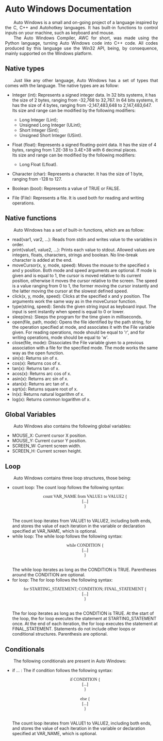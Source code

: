 <h1>Auto Windows Documentation</h1>
<div class="line"></div>

<p align="justify">&emsp;&emsp;Auto Windows is a small and on-going project of a language inspired by the C, C++ and Autohotkey languages. It has built-in functions to control inputs on your machine, such as keyboard and mouse.
<br>
&emsp;&emsp;The Auto Windows Compiler, AWC for short, was made using the Python language, turning Auto Windows code into C++ code. All codes produced by this language use the Win32 API, being, by consequence, mainly supported on the Windows platform.</p>

## Native types	
<p align="justify">&emsp;&emsp;Just like any other language, Auto Windows has a set of types that comes with the language. The native types are as follow:</p>

- Integer (int): Represents a signed integer data. In 32 bits systems, it has the size of 2 bytes, ranging from -32,768 to 32,767. In 64 bits systems, it has the size of 4 bytes, ranging from -2,147,483,648 to 2,147,483,647.<br>Its size and range can be modified by the following modifiers:
	- Long Integer (Lint);
	- Unsigned Long Integer (ULint);
	- Short Integer (Sint);
	- Unsigned Short Integer (USint).

- Float (float): Represents a signed floating-point data. It has the size of 4 bytes, ranging from 1.2E-38 to 3.4E+38 with 6 decimal places.<br>Its size and range can be modified by the following modifiers:
	- Long Float (Lfloat).

- Character (char): Represents a character. It has the size of 1 byte, ranging from -128 to 127.

- Boolean (bool): Represents a value of TRUE or FALSE.

- File (File): Represents a file. It is used both for reading and writing operations.

## Native functions
<p align="justify">&emsp;&emsp;Auto Windows has a set of built-in functions, which are as follow:</p>

- read(var1, var2, ...): Reads from stdin and writes value to the variables in order.
- print(value1, value2, ...): Prints each value to stdout. Allowed values are integers, floats, characters, strings and boolean. No line-break character is added at the end.
- moveCursor(x, y, mode, speed): Moves the mouse to the specified x and y position. Both mode and speed arguments are optional. If mode is given and is equal to 1, the cursor is moved relative to its current position, otherwise it moves the cursor relative to the screen. The speed is a value ranging from 0 to 1, the former moving the cursor instantly and the latter moving the cursor at the slowest defined speed.
- click(x, y, mode, speed): Clicks at the specified x and y position. The arguments work the same way as in the moveCursor function.
- type(string, speed): Sends the given string input as keyboard input. The input is sent instantly when speed is equal to 0 or lower.
- sleep(ms): Sleeps the program for the time given in milliseconds.
- open(file, path, mode): Opens the file identified by the path string, for the operation specified at mode, and associates it with the File variable given. For reading operations, mode should be equal to 'r', and for writing operations, mode should be equal to 'w'.
- close(file, mode): Dissociates the File variable given to a previous association with a file for the specified mode. The mode works the same way as the open function.
- sin(x): Returns sin of x.
- cos(x): Returns cos of x.
- tan(x): Returns tan of x.
- acos(x): Returns arc cos of x.
- asin(x): Returns arc sin of x.
- atan(x): Returns arc tan of x.
- sqrt(x): Returns square root of x.
- ln(x): Returns natural logarithm of x.
- log(x): Returns common logarithm of x.

## Global Variables
<p align="justify">&emsp;&emsp;Auto Windows also contains the following global variables:</p>

- MOUSE_X: Current cursor X position.
- MOUSE_Y: Current cursor Y position.
- SCREEN_W: Current screen width.
- SCREEN_H: Current screen height.

## Loop
<p align="justify">&emsp;&emsp;Auto Windows contains three loop structures, those being:</p>
<ul>
	<li>count loop: The count loop follows the following syntax:<br>
	<p align="center" style="font-family: Source Code Pro;">count VAR_NAME from VALUE1 to VALUE2 {<br>
	[...]<br>
	}</p><br>
	The count loop iterates from VALUE1 to VALUE2, including both ends, and stores the value of each iteration in the variable or declaration specified at VAR_NAME, which is optional.</li>
	<li>while loop: The while loop follows the following syntax:<br>
	<p align="center" style="font-family: Source Code Pro;">while CONDITION {<br>
	[...]<br>
	}</p><br>
	The while loop iterates as long as the CONDITION is TRUE. Parentheses around the CONDITION are optional.</li>
	<li>for loop: The for loop follows the following syntax:<br>
	<p align="center" style="font-family: Source Code Pro;">for STARTING_STATEMENT; CONDITION; FINAL_STATEMENT {<br>
	[...]<br>
	}</p><br>
	The for loop iterates as long as the CONDITION is TRUE. At the start of the loop, the for loop executes the statement at STARTING_STATEMENT once. At the end of each iteration, the for loop executes the statement at FINAL_STATEMENT. Statements do not include other loops or conditional structures. Parenthesis are optional.</li>
</ul>

## Conditionals
<p align="justify">&emsp;&emsp;The following conditionals are present in Auto Windows:</p>
<ul>
	<li>if ... : The if condition follows the following syntax:<br>
	<p align="center" style="font-family: Source Code Pro;">if CONDITION {<br>
	[...]<br>
	}<br>
	<br>
	else {<br>
	[...]<br>
	}<br>
	</p><br>
	The count loop iterates from VALUE1 to VALUE2, including both ends, and stores the value of each iteration in the variable or declaration specified at VAR_NAME, which is optional.</li>
</ul>
